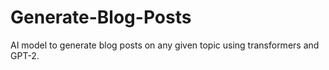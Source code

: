 # Generate-Blog-Posts
AI model to generate blog posts on any given topic using transformers and GPT-2. 
